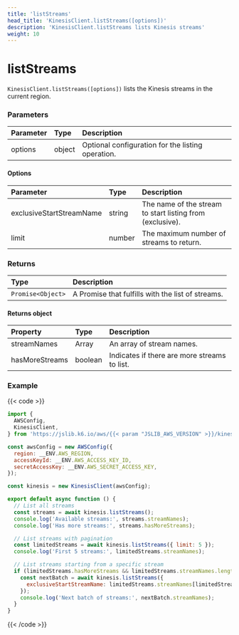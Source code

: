 ```yaml
---
title: 'listStreams'
head_title: 'KinesisClient.listStreams([options])'
description: 'KinesisClient.listStreams lists Kinesis streams'
weight: 10
---
```


# listStreams

`KinesisClient.listStreams([options])` lists the Kinesis streams in the current region.

### Parameters

| Parameter | Type   | Description                                       |
| :-------- | :----- | :------------------------------------------------ |
| options   | object | Optional configuration for the listing operation. |

#### Options

| Parameter                | Type   | Description                                               |
| :----------------------- | :----- | :-------------------------------------------------------- |
| exclusiveStartStreamName | string | The name of the stream to start listing from (exclusive). |
| limit                    | number | The maximum number of streams to return.                  |

### Returns

| Type              | Description                                       |
| :---------------- | :------------------------------------------------ |
| `Promise<Object>` | A Promise that fulfills with the list of streams. |

#### Returns object

| Property       | Type          | Description                                  |
| :------------- | :------------ | :------------------------------------------- |
| streamNames    | Array<string> | An array of stream names.                    |
| hasMoreStreams | boolean       | Indicates if there are more streams to list. |

### Example

{{< code >}}

<!-- md-k6:skip -->

```javascript
import {
  AWSConfig,
  KinesisClient,
} from 'https://jslib.k6.io/aws/{{< param "JSLIB_AWS_VERSION" >}}/kinesis.js';

const awsConfig = new AWSConfig({
  region: __ENV.AWS_REGION,
  accessKeyId: __ENV.AWS_ACCESS_KEY_ID,
  secretAccessKey: __ENV.AWS_SECRET_ACCESS_KEY,
});

const kinesis = new KinesisClient(awsConfig);

export default async function () {
  // List all streams
  const streams = await kinesis.listStreams();
  console.log('Available streams:', streams.streamNames);
  console.log('Has more streams:', streams.hasMoreStreams);

  // List streams with pagination
  const limitedStreams = await kinesis.listStreams({ limit: 5 });
  console.log('First 5 streams:', limitedStreams.streamNames);

  // List streams starting from a specific stream
  if (limitedStreams.hasMoreStreams && limitedStreams.streamNames.length > 0) {
    const nextBatch = await kinesis.listStreams({
      exclusiveStartStreamName: limitedStreams.streamNames[limitedStreams.streamNames.length - 1],
    });
    console.log('Next batch of streams:', nextBatch.streamNames);
  }
}
```

{{< /code >}}
